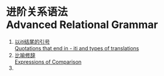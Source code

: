 # 进阶关系语法<br>Advanced Relational Grammar

1. [以*iti*结尾的引号<br>Quotations that end in - iti and types of translations](1_iti.md)
2. [比喻修辞<br>Expressions of Comparison](2_comparison.md)
3. 